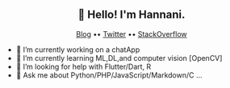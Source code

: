 <h2 align="center">👋 Hello! I'm Hannani.</h2>
<p align="center">
  <a href="https://hannani.herokuapp.com/">Blog</a> ••
  <a href="https://twitter.com/Mohamed_Hanani4">Twitter</a> ••
  <a href="https://stackoverflow.com/users/13652942/hannani">StackOverflow</a>
</p>


- 🔭 I’m currently working on a chatApp
- 🌱 I’m currently learning ML,DL,and computer vision [OpenCV]
- 🤔 I’m looking for help with Flutter/Dart, R
- 💬 Ask me about Python/PHP/JavaScript/Markdown/C ...
<!--

- 📫 How to reach me: ...
- 👯 I’m looking to collaborate on ...
- 😄 Pronouns: ...
- ⚡ Fun fact: ...
-->
<!--START_SECTION:waka-->

<!--END_SECTION:waka-->

